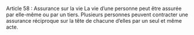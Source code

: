 Article 58 : Assurance sur la vie
La vie d’une personne peut être assurée par elle-même ou par un tiers. Plusieurs personnes peuvent contracter une assurance réciproque sur la tête de chacune d’elles par un seul et même acte.